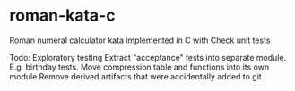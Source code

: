 # roman-kata-c
Roman numeral calculator kata implemented in C with Check unit tests

Todo:
 Exploratory testing
 Extract "acceptance" tests into separate module.  E.g. birthday tests.
 Move compression table and functions into its own module
 Remove derived artifacts that were accidentally added to git

